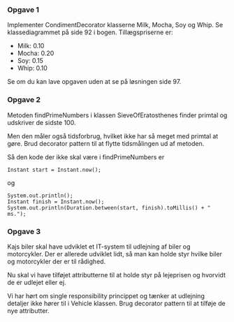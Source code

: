 ### Opgave 1

Implementer CondimentDecorator klasserne Milk, Mocha, Soy og Whip. Se klassediagrammet på side 92 i bogen. Tillægspriserne er:

- Milk: 0.10
- Mocha: 0.20
- Soy: 0.15
- Whip: 0.10

Se om du kan lave opgaven uden at se på løsningen side 97.

### Opgave 2

Metoden findPrimeNumbers i klassen SieveOfEratosthenes finder primtal og udskriver de sidste 100. 

Men den måler også tidsforbrug, hvilket ikke har så meget med primtal at gøre. Brud decorator pattern til at flytte tidsmålingen ud af metoden. 

Så den kode der ikke skal være i findPrimeNumbers er 

    Instant start = Instant.now();

og

    System.out.println();
    Instant finish = Instant.now();
    System.out.println(Duration.between(start, finish).toMillis() + " ms.");

### Opgave 3

Kajs biler skal have udviklet et IT-system til udlejning af biler og motorcykler. Der er allerede udviklet lidt, så man kan holde styr hvilke biler og motorcykler der er til rådighed. 

Nu skal vi have tilføjet attributterne til at holde styr på lejeprisen og hvorvidt de er udlejet eller ej. 

Vi har hørt om single responsibility princippet og tænker at udlejning detaljer ikke hører til i Vehicle klassen.
Brug decorator pattern til at tilføje de nye attributter. 